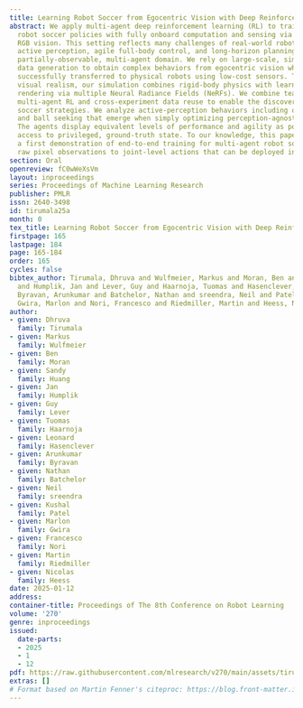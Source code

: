 ```yaml
---
title: Learning Robot Soccer from Egocentric Vision with Deep Reinforcement Learning
abstract: We apply multi-agent deep reinforcement learning (RL) to train end-to-end
  robot soccer policies with fully onboard computation and sensing via egocentric
  RGB vision. This setting reflects many challenges of real-world robotics, including
  active perception, agile full-body control, and long-horizon planning in a dynamic,
  partially-observable, multi-agent domain. We rely on large-scale, simulation-based
  data generation to obtain complex behaviors from egocentric vision which can be
  successfully transferred to physical robots using low-cost sensors. To achieve adequate
  visual realism, our simulation combines rigid-body physics with learned, realistic
  rendering via multiple Neural Radiance Fields (NeRFs). We combine teacher-based
  multi-agent RL and cross-experiment data reuse to enable the discovery of sophisticated
  soccer strategies. We analyze active-perception behaviors including object tracking
  and ball seeking that emerge when simply optimizing perception-agnostic soccer play.
  The agents display equivalent levels of performance and agility as policies with
  access to privileged, ground-truth state. To our knowledge, this paper constitutes
  a first demonstration of end-to-end training for multi-agent robot soccer, mapping
  raw pixel observations to joint-level actions that can be deployed in the real world.
section: Oral
openreview: fC0wWeXsVm
layout: inproceedings
series: Proceedings of Machine Learning Research
publisher: PMLR
issn: 2640-3498
id: tirumala25a
month: 0
tex_title: Learning Robot Soccer from Egocentric Vision with Deep Reinforcement Learning
firstpage: 165
lastpage: 184
page: 165-184
order: 165
cycles: false
bibtex_author: Tirumala, Dhruva and Wulfmeier, Markus and Moran, Ben and Huang, Sandy
  and Humplik, Jan and Lever, Guy and Haarnoja, Tuomas and Hasenclever, Leonard and
  Byravan, Arunkumar and Batchelor, Nathan and sreendra, Neil and Patel, Kushal and
  Gwira, Marlon and Nori, Francesco and Riedmiller, Martin and Heess, Nicolas
author:
- given: Dhruva
  family: Tirumala
- given: Markus
  family: Wulfmeier
- given: Ben
  family: Moran
- given: Sandy
  family: Huang
- given: Jan
  family: Humplik
- given: Guy
  family: Lever
- given: Tuomas
  family: Haarnoja
- given: Leonard
  family: Hasenclever
- given: Arunkumar
  family: Byravan
- given: Nathan
  family: Batchelor
- given: Neil
  family: sreendra
- given: Kushal
  family: Patel
- given: Marlon
  family: Gwira
- given: Francesco
  family: Nori
- given: Martin
  family: Riedmiller
- given: Nicolas
  family: Heess
date: 2025-01-12
address:
container-title: Proceedings of The 8th Conference on Robot Learning
volume: '270'
genre: inproceedings
issued:
  date-parts:
  - 2025
  - 1
  - 12
pdf: https://raw.githubusercontent.com/mlresearch/v270/main/assets/tirumala25a/tirumala25a.pdf
extras: []
# Format based on Martin Fenner's citeproc: https://blog.front-matter.io/posts/citeproc-yaml-for-bibliographies/
---
```

